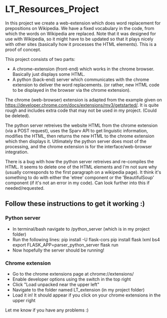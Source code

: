 # LT_Resources_Project

In this project we create a web-extension which does word replacement for prepositions on Wikipedia. We have a fixed vocabulary in the code, from which the words on Wikipedia are replaced. Note that it was designed for use with Wikipedia, so it might have to be updated so that it plays nicely with other sites (basically how it processes the HTML elements). This is a proof of concept. 

This project consists of two parts:
- A chrome-extension (front-end) which works in the chrome browser. Basically just displays some HTML. 
- A python (back-end) server which communicates with the chrome extension to deliver the word replacements. (or rather, new HTML code to be displayed in the browser via the chrome extension). 

The chrome (web-browser) extension is adapted from the example given on https://developer.chrome.com/docs/extensions/mv3/getstarted/. It is quite rough and includes extra code that may not be used in my project. (Could be deleted). 

The python server retreives the website HTML from the chrome extension (via a POST request), uses the Sparv API to get linguistic information, modifies the HTML, then returns the new HTML to the chrome extension which then displays it. Utlimately the python server does most of the processing, and the chrome extension is for the interface/web-browser integration. 

There is a bug with how the python server retreives and re-compiles the HTML. It seems to delete one of the HTML elements and I'm not sure why (usually corresponds to the first paragraph on a wikipedia page). It think it's something to do with either the 'etree' component or the 'BeautifulSoup' component (if it's not an error in my code). Can look further into this if needed/requested. 

## Follow these instructions to get it working :)

### Python server
- In terminal/bash navigate to /python_server (which is in my project folder)
- Run the following lines:
    pip install -U flask-cors
    pip install flask lxml bs4
    export FLASK_APP=parser_python_server
    flask run
- Now hopefully the server should be running!


### Chrome extension
- Go to the chrome extensions page at chrome://extensions/
- Enable developer options using the switch in the top right
- Click "Load unpacked near the upper left"
- Navigate to the folder named LT_extension (in my project folder)
- Load it in! It should appear if you click on your chrome extensions in the upper right


Let me know if you have any problems :)
